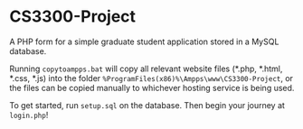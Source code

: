 # CS3300-Project

A PHP form for a simple graduate student application stored in a MySQL database.

Running `copytoampps.bat` will copy all relevant website files (*.php, *.html, *.css, *.js) into the folder 
`%ProgramFiles(x86)%\Ampps\www\CS3300-Project`, or the files can be copied manually to 
whichever hosting service is being used.

To get started, run `setup.sql` on the database. Then begin your journey at `login.php`!